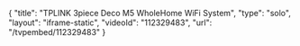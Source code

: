 {
    "title": "TPLINK 3piece Deco M5 WholeHome WiFi System",
    "type": "solo",
    "layout": "iframe-static",
    "videoId": "112329483",
    "url": "\/tvpembed\/112329483"
}